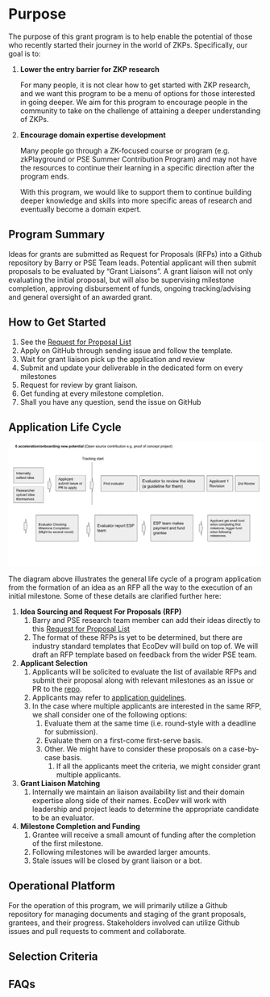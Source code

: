 # Purpose

The purpose of this grant program is to help enable the potential of those who recently started their journey in the world of ZKPs. Specifically, our goal is to:

1. **Lower the entry barrier for ZKP research**

    For many people, it is not clear how to get started with ZKP research, and we want this program to be a menu of options for those interested in going deeper. We aim for this program to encourage people in the community to take on the challenge of attaining a deeper understanding of ZKPs.

2. **Encourage domain expertise development**

    Many people go through a ZK-focused course or program (e.g. zkPlayground or PSE Summer Contribution Program) and may not have the resources to continue their learning in a specific direction after the program ends.

    With this program, we would like to support them to continue building deeper knowledge and skills into more specific areas of research and eventually become a domain expert.

## Program Summary

Ideas for grants are submitted as Request for Proposals (RFPs) into a Github repository by Barry or PSE Team leads. Potential applicant will then submit proposals to be evaluated by “Grant Liaisons”. A grant liaison will not only evaluating the initial proposal, but will also be supervising milestone completion, approving disbursement of funds, ongoing tracking/advising and general oversight of an awarded grant.

## How to Get Started

1. See the [Request for Proposal List](../Request-for-Proposal/Request-for-Proposal-List.md)
2. Apply on GitHub through sending issue and follow the template.
3. Wait for grant liaison pick up the application and review
4. Submit and update your deliverable in the dedicated form on every milestones
5. Request for review by grant liaison.
6. Get funding at every milestone completion.
7. Shall you have any question, send the issue on GitHub

## Application Life Cycle

![flow.png](../Image/flow.png)

The diagram above illustrates the general life cycle of a program application from the formation of an idea as an RFP all the way to the execution of an initial milestone. Some of these details are clarified further here:

1. **Idea Sourcing and Request For Proposals (RFP)**
    1. Barry and PSE research team member can add their ideas directly to this [Request for Proposal List](./Request-for-Proposal-List.md)
    2. The format of these RFPs is yet to be determined, but there are industry standard templates that EcoDev will build on top of. We will draft an RFP template based on feedback from the wider PSE team.
2. **Applicant Selection**
    1. Applicants will be solicited to evaluate the list of available RFPs and submit their proposal along with relevant milestones as an issue or PR to the [repo](https://github.com/NOOMA-42/sample-pse-small-grant).
    2. Applicants may refer to [application guidelines](#how-to-get-started).
    3. In the case where multiple applicants are interested in the same RFP, we shall consider one of the following options:
        1. Evaluate them at the same time (i.e. round-style with a deadline for submission).
        2. Evaluate them on a first-come first-serve basis.
        3. Other. We might have to consider these proposals on a case-by-case basis.
            1. If all the applicants meet the criteria, we might consider grant multiple applicants.
3. **Grant Liaison Matching**
    1. Internally we maintain an liaison availability list and their domain expertise along side of their names. EcoDev will work with leadership and project leads to determine the appropriate candidate to be an evaluator.
4. **Milestone Completion and Funding**
    1. Grantee will receive a small amount of funding after the completion of the first milestone.
    2. Following milestones will be awarded larger amounts.
    3. Stale issues will be closed by grant liaison or a bot.

## Operational Platform

For the operation of this program, we will primarily utilize a Github repository for managing documents and staging of the grant proposals, grantees, and their progress. Stakeholders involved can utilize Github issues and pull requests to comment and collaborate.

## Selection Criteria

## FAQs
